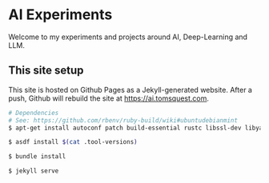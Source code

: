 # AI Experiments

Welcome to my experiments and projects around AI, Deep-Learning and LLM.

## This site setup

This site is hosted on Github Pages as a Jekyll-generated website.
After a push, Github will rebuild the site at https://ai.tomsquest.com.

```bash
# Dependencies
# See: https://github.com/rbenv/ruby-build/wiki#ubuntudebianmint
$ apt-get install autoconf patch build-essential rustc libssl-dev libyaml-dev libreadline6-dev zlib1g-dev libgmp-dev libncurses5-dev libffi-dev libgdbm6 libgdbm-dev libdb-dev uuid-dev

$ asdf install $(cat .tool-versions)

$ bundle install

$ jekyll serve
```